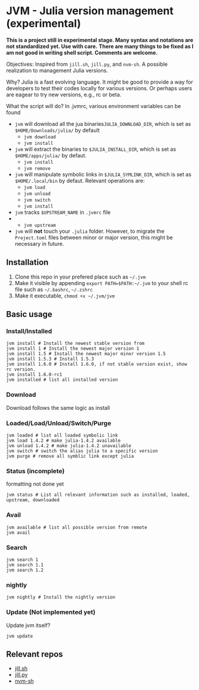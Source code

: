 # JVM - Julia version management (experimental)

**This is a project still in experimental stage. Many syntax and notations are not standardized yet. Use with care.**
**There are many things to be fixed as I am not good in writing shell script. Comments are welcome.**

Objectives: Inspired from `jill.sh`, `jill.py`, and `nvm-sh`. A possible realization to management Julia versions.

Why? Julia is a fast evolving language. It might be good to provide a way for developers to test their codes locally for various versions. Or perhaps users are eagear to try new versions, e.g., rc or beta. 

What the script will do? In .jvmrc, various environment variables can be found 
- `jvm` will download all the jua binaries`JULIA_DOWNLOAD_DIR`, which is set as `$HOME/Downloads/julia/` by default
    - `jvm download`
    - `jvm install`
- `jvm` will extract the binaries to `$JULIA_INSTALL_DIR`, which is set as `$HOME/apps/julia/` by defaut. 
    - `jvm install`
    - `jvm remove`
- `jvm` will manipulate symbolic links in `$JULIA_SYMLINK_DIR`, which is set as `$HOME/.local/bin` by defaut. Relevant operations are: 
    - `jvm load`
    - `jvm unload`
    - `jvm switch`
    - `jvm install`
- `jvm` tracks `$UPSTREAM_NAME` in `.jvmrc` file
-   - `jvm upstream`
- `jvm` will **not** touch your `.julia` folder. However, to migrate the `Project.toml` files between minor or major version, this might be necessary in future.


## Installation

1. Clone this repo in your prefered place such as `~/.jvm`   
2. Make it visible by appending `export PATH=$PATH:~/.jvm` to your shell rc file such as `~/.bashrc`, `~/.zshrc`
3. Make it executable, `chmod +x ~/.jvm/jvm`


## Basic usage

### Install/Installed
```shell
jvm install # Install the newest stable version from 
jvm install 1 # Install the newest major version 1
jvm install 1.5 # Install the newest major minor version 1.5
jvm install 1.5.3 # Install 1.5.3
jvm install 1.6.0 # Install 1.6.0, if not stable version exist, show rc version.
jvm install 1.6.0-rc1
jvm installed # list all installed version 
```

### Download
Download follows the same logic as install 

### Loaded/Load/Unload/Switch/Purge
```
jvm loaded # list all loaded symbolic link
jvm load 1.4.2 # make julia-1.4.2 available
jvm unload 1.4.2 # make julia-1.4.2 unavailable
jvm switch # switch the alias julia to a specific version
jvm purge # remove all symblic link except julia
```
### Status (incomplete)
formatting not done yet
```
jvm status # List all relevant information such as installed, loaded, upstream, downloaded
```
### Avail
```
jvm available # list all possible version from remote
jvm avail 
```

### Search 
```
jvm search 1
jvm search 1.1
jvm search 1.2
```


### nightly 
```
jvm nightly # Install the nightly version 
```
### Update (Not implemented yet)
Update jvm itself?
```
jvm update
```

## Relevant repos
- [jill.sh](https://github.com/abelsiqueira/jill)
- [jill.py](https://github.com/johnnychen94/jill.py)
- [nvm-sh](https://github.com/nvm-sh/nvm)
